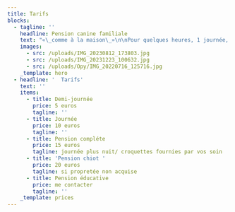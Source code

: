 ```yaml
---
title: Tarifs
blocks:
  - tagline: ''
    headline: Pension canine familiale
    text: "«\_comme à la maison\_»\n\nPour quelques heures, 1 journée, 1 week-end, 1 court séjour ou 1 long séjour. (Pension éducative possible également)\n\nVotre chien sera accueilli dans notre maison avec nos chiens et vivra une vraie vie de famille. Nous habitons en bord de rivière il y aura donc un accès pour les chiens qui aiment se baigner.\n\n2 balades quotidiennes minimum, séances de jeux mais aussi occupations ( mastication , tapie de fouille, etc.) adaptées selon l’âge et le tempérament de votre chien. Des temps dédiés au calme et câlins seront aussi au cœur du programme ! Les chiens qui creusent des trous et jouent dans la boue sont les bienvenus.\n\nL’accueil de votre chien à la pension ce fait en petit comité !\_En effet, maximum 5 chiens sont acceptés par séjour, ce qui permet de privilégier un service de qualité, au plus proche des besoins de votre (vos) compagnon(s). C'est à vous de fournir l'alimentation pour la durée du séjour.\n\nJe vous envois photos et vidéo sur demande.\n\nQuelques prérequis sont nécessaires pour intégrer la pension canine familiale :\_Votre chien doit être identifié, vacciné et être sociable avec humains, enfants, chiens et chats. (les chats font leur vie mais votre chien sera amené à les croiser)\n"
    images:
      - src: /uploads/IMG_20230812_173803.jpg
      - src: /uploads/IMG_20231223_100632.jpg
      - src: /uploads/Opy/IMG_20220716_125716.jpg
    _template: hero
  - headline: '  Tarifs'
    text: ''
    items:
      - title: Demi-journée
        price: 5 euros
        tagline: ''
      - title: Journée
        price: 10 euros
        tagline: ''
      - title: Pension compléte
        price: 15 euros
        tagline: journée plus nuit/ croquettes fournies par vos soin
      - title: 'Pension chiot '
        price: 20 euros
        tagline: si propretée non acquise
      - title: Pension éducative
        price: me contacter
        tagline: ''
    _template: prices
---
```


